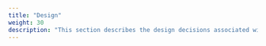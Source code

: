 ```yaml
---
title: "Design"
weight: 30
description: "This section describes the design decisions associated with cloud or hybrid workspaces configured according to guidance in ASD's Blueprint for Secure Cloud."
---
```


